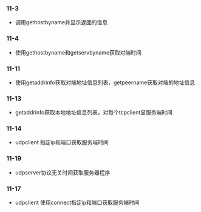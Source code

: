 ### 11-3
* 调用gethostbyname并显示返回的信息

### 11-4 
* 使用gethostbyname和getservbyname获取对端时间

### 11-11
* 使用getaddrinfo获取对端地址信息列表，getpeername获取对端的地址信息 

### 11-13
* getaddrinfo获取本地地址信息列表，对每个tcpclient显服务端时间

### 11-14
* udpclient 指定ip和端口获取服务端时间

### 11-19
* udpserver协议无关时间获取服务器程序

### 11-17
* udpclient 使用connect指定ip和端口获取服务端时间
